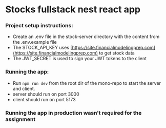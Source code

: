 # Stocks fullstack nest react app

### Project setup instructions:

- Create an .env file in the stock-server directory with the content from the .env.example file
- The STOCK_API_KEY uses [https://site.financialmodelingprep.com](https://site.financialmodelingprep.com) to get stock data
- The JWT_SECRET is used to sign your JWT tokens to the client

### Running the app:

- Run `npm run dev` from the root dir of the mono-repo to start the server and client.
- server should run on port 3000
- client should run on port 5173

### Running the app in production wasn't required for the assignment
